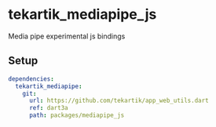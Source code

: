 # tekartik_mediapipe_js

Media pipe experimental js bindings

## Setup

```yaml
dependencies:
  tekartik_mediapipe:
    git:
      url: https://github.com/tekartik/app_web_utils.dart
      ref: dart3a
      path: packages/mediapipe_js

```